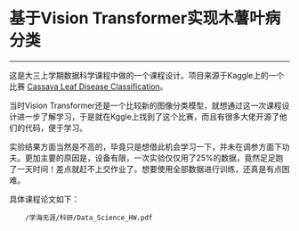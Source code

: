 # 基于Vision Transformer实现木薯叶病分类
***
这是大三上学期数据科学课程中做的一个课程设计。项目来源于Kaggle上的一个比赛 [Cassava Leaf Disease Classification](https://www.kaggle.com/competitions/cassava-leaf-disease-classification/)。

当时Vision Transformer还是一个比较新的图像分类模型，就想通过这一次课程设计进一步了解学习，于是就在Kggle上找到了这个比赛，而且有很多大佬开源了他们的代码，便于学习。

实验结果方面当然是不高的，毕竟只是想借此机会学习一下，并未在调参方面下功夫。更加主要的原因是，设备有限，一次实验仅仅用了25%的数据，竟然足足跑了一天时间！差点就赶不上交作业了。想要使用全部数据进行训练，还真是有点困难。

具体课程论文如下：

```pdf
	/学海无涯/科研/Data_Science_HW.pdf
```